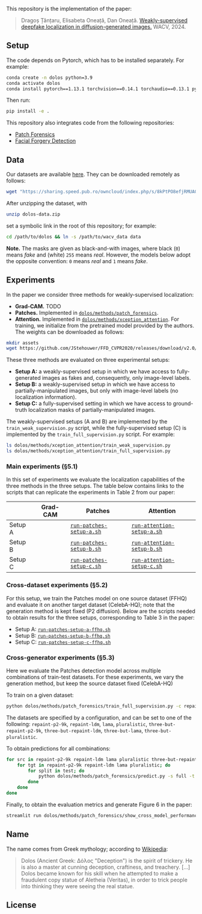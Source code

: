 This repository is the implementation of the paper:

> Dragoș Țânțaru, Elisabeta Oneață, Dan Oneață.
> [Weakly-supervised deepfake localization in diffusion-generated images.](https://arxiv.org/pdf/2311.04584)
> WACV, 2024.

## Setup

The code depends on Pytorch, which has to be installed separately.
For example:

```bash
conda create -n dolos python=3.9
conda activate dolos
conda install pytorch==1.13.1 torchvision==0.14.1 torchaudio==0.13.1 pytorch-cuda=11.6 -c pytorch -c nvidia
```

Then run:

```bash
pip install -e .
```

This repository also integrates code from the following repositories:

- [Patch Forensics](https://github.com/chail/patch-forensics)
- [Facial Forgery Detection](https://github.com/JStehouwer/FFD_CVPR2020)

## Data

Our datasets are available [here](https://sharing.speed.pub.ro/owncloud/index.php/s/8kPtPO8efjRMUAG).
They can be downloaded remotely as follows:

```bash
wget "https://sharing.speed.pub.ro/owncloud/index.php/s/8kPtPO8efjRMUAG/download" -O dolos-data.zip
```

After unzipping the dataset, with

```bash
unzip dolos-data.zip
```

set a symbolic link in the root of this repository; for example:

```bash
cd /path/to/dolos && ln -s /path/to/wacv_data data
```

**Note.**
The masks are given as black-and-with images, where black (`0`) means _fake_ and (white) `255` means _real_.
However, the models below adopt the opposite convention: `0` means _real_ and `1` means _fake_.

## Experiments

In the paper we consider three methods for weakly-supervised localization:

- **Grad-CAM.** TODO
- **Patches.** Implemented in [`dolos/methods/patch_forensics`](dolos/methods/patch_forensics/).
- **Attention.** Implemented in [`dolos/methods/xception_attention`](dolos/methods/xception_attention/).
For training, we initialize from the pretrained model provided by the authors.
The weights can be downloaded as follows:

```bash
mkdir assets
wget https://github.com/JStehouwer/FFD_CVPR2020/releases/download/v2.0/xcp_reg.tar -O assets/xcp_reg.tar
```

These three methods are evaluated on three experimental setups:

- **Setup A:** a weakly-supervised setup in which we have access to fully-generated images as fakes and, consequently, only image-level labels.
- **Setup B:** a weakly-supervised setup in which we have access to partially-manipulated images, but only with image-level labels (no localization information).
- **Setup C:** a fully-supervised setting in which we have access to ground-truth localization masks of partially-manipulated images.

The weakly-supervised setups (A and B) are implemented by the `train_weak_supervision.py` script,
while the fully-supervised setup (C) is implemented by the `train_full_supervision.py` script.
For example:

```bash
ls dolos/methods/xception_attention/train_weak_supervision.py
ls dolos/methods/xception_attention/train_full_supervision.py
```

### Main experiments (§5.1)

In this set of experiments we evaluate the localization capabilities of the three methods in the three setups.
The table below contains links to the scripts that can replicate the experiments in Table 2 from our paper:

| | Grad-CAM | Patches | Attention |
| --- | --- | --- | --- |
| Setup A | | [`run-patches-setup-a.sh`](dolos/scripts/run-patches-setup-a.sh) | [`run-attention-setup-a.sh`](dolos/scripts/run-attention-setup-a.sh) |
| Setup B | | [`run-patches-setup-b.sh`](dolos/scripts/run-patches-setup-b.sh) | [`run-attention-setup-b.sh`](dolos/scripts/run-attention-setup-b.sh) |
| Setup C | | [`run-patches-setup-c.sh`](dolos/scripts/run-patches-setup-c.sh) | [`run-attention-setup-c.sh`](dolos/scripts/run-attention-setup-c.sh) |

### Cross-dataset experiments (§5.2)

For this setup,
we train the Patches model on one source dataset (FFHQ) and evaluate it on another target dataset (CelebA-HQ);
note that the generation method is kept fixed (P2 diffusion).
Below are the scripts needed to obtain results for the three setups, corresponding to Table 3 in the paper:

- Setup A: [`run-patches-setup-a-ffhq.sh`](dolos/scripts/run-patches-setup-a-ffhq.sh)
- Setup B: [`run-patches-setup-b-ffhq.sh`](dolos/scripts/run-patches-setup-b-ffhq.sh)
- Setup C: [`run-patches-setup-c-ffhq.sh`](dolos/scripts/run-patches-setup-c-ffhq.sh)

### Cross-generator experiments (§5.3)

Here we evaluate the Patches detection model across multiple combinations of train-test datasets.
For these experiments, we vary the generation method, but keep the source dataset fixed (CelebA-HQ)

To train on a given dataset:
```bash
python dolos/methods/patch_forensics/train_full_supervision.py -c repaint-p2-9k
```

The datasets are specified by a configuration, and can be set to one of the following:
`repaint-p2-9k`,
`repaint-ldm`,
`lama`,
`pluralistic`,
`three-but-repaint-p2-9k`,
`three-but-repaint-ldm`,
`three-but-lama`,
`three-but-pluralistic`.

To obtain predictions for all combinations:

```bash
for src in repaint-p2-9k repaint-ldm lama pluralistic three-but-repaint-p2-9k three-but-repaint-ldm three-but-lama three-but-pluralistic; do
    for tgt in repaint-p2-9k repaint-ldm lama pluralistic; do
        for split in test; do
            python dolos/methods/patch_forensics/predict.py -s full -t ${src} -p ${tgt}-${split}
        done
    done
done
```

Finally, to obtain the evaluation metrics and generate Figure 6 in the paper:

```bash
streamlit run dolos/methods/patch_forensics/show_cross_model_performance.py
```

## Name

The name comes from Greek mythology; according to [Wikipedia](https://en.wikipedia.org/wiki/Dolos_(mythology)):

> Dolos (Ancient Greek: Δόλος "Deception") is the spirit of trickery. He is also a master at cunning deception, craftiness, and treachery.
> [...]
> Dolos became known for his skill when he attempted to make a fraudulent copy statue of Aletheia (Veritas), in order to trick people into thinking they were seeing the real statue.

## License
